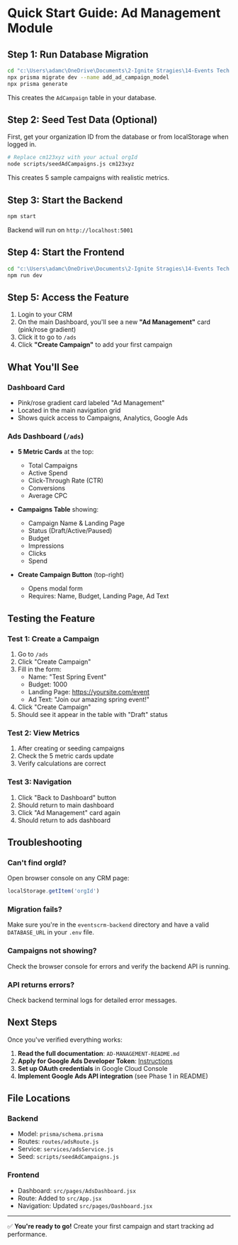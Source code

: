 # Quick Start Guide: Ad Management Module

## Step 1: Run Database Migration

```bash
cd "c:\Users\adamc\OneDrive\Documents\2-Ignite Stragies\14-Events Tech Stack\eventscrm-backend"
npx prisma migrate dev --name add_ad_campaign_model
npx prisma generate
```

This creates the `AdCampaign` table in your database.

## Step 2: Seed Test Data (Optional)

First, get your organization ID from the database or from localStorage when logged in.

```bash
# Replace cm123xyz with your actual orgId
node scripts/seedAdCampaigns.js cm123xyz
```

This creates 5 sample campaigns with realistic metrics.

## Step 3: Start the Backend

```bash
npm start
```

Backend will run on `http://localhost:5001`

## Step 4: Start the Frontend

```bash
cd "c:\Users\adamc\OneDrive\Documents\2-Ignite Stragies\14-Events Tech Stack\ignitestrategescrm-frontend"
npm run dev
```

## Step 5: Access the Feature

1. Login to your CRM
2. On the main Dashboard, you'll see a new **"Ad Management"** card (pink/rose gradient)
3. Click it to go to `/ads`
4. Click **"Create Campaign"** to add your first campaign

## What You'll See

### Dashboard Card
- Pink/rose gradient card labeled "Ad Management"
- Located in the main navigation grid
- Shows quick access to Campaigns, Analytics, Google Ads

### Ads Dashboard (`/ads`)
- **5 Metric Cards** at the top:
  - Total Campaigns
  - Active Spend
  - Click-Through Rate (CTR)
  - Conversions
  - Average CPC

- **Campaigns Table** showing:
  - Campaign Name & Landing Page
  - Status (Draft/Active/Paused)
  - Budget
  - Impressions
  - Clicks
  - Spend

- **Create Campaign Button** (top-right)
  - Opens modal form
  - Requires: Name, Budget, Landing Page, Ad Text

## Testing the Feature

### Test 1: Create a Campaign
1. Go to `/ads`
2. Click "Create Campaign"
3. Fill in the form:
   - Name: "Test Spring Event"
   - Budget: 1000
   - Landing Page: https://yoursite.com/event
   - Ad Text: "Join our amazing spring event!"
4. Click "Create Campaign"
5. Should see it appear in the table with "Draft" status

### Test 2: View Metrics
1. After creating or seeding campaigns
2. Check the 5 metric cards update
3. Verify calculations are correct

### Test 3: Navigation
1. Click "Back to Dashboard" button
2. Should return to main dashboard
3. Click "Ad Management" card again
4. Should return to ads dashboard

## Troubleshooting

### Can't find orgId?
Open browser console on any CRM page:
```javascript
localStorage.getItem('orgId')
```

### Migration fails?
Make sure you're in the `eventscrm-backend` directory and have a valid `DATABASE_URL` in your `.env` file.

### Campaigns not showing?
Check the browser console for errors and verify the backend API is running.

### API returns errors?
Check backend terminal logs for detailed error messages.

## Next Steps

Once you've verified everything works:

1. **Read the full documentation**: `AD-MANAGEMENT-README.md`
2. **Apply for Google Ads Developer Token**: [Instructions](https://developers.google.com/google-ads/api/docs/first-call/dev-token)
3. **Set up OAuth credentials** in Google Cloud Console
4. **Implement Google Ads API integration** (see Phase 1 in README)

## File Locations

### Backend
- Model: `prisma/schema.prisma`
- Routes: `routes/adsRoute.js`
- Service: `services/adsService.js`
- Seed: `scripts/seedAdCampaigns.js`

### Frontend
- Dashboard: `src/pages/AdsDashboard.jsx`
- Route: Added to `src/App.jsx`
- Navigation: Updated `src/pages/Dashboard.jsx`

---

✅ **You're ready to go!** Create your first campaign and start tracking ad performance.

